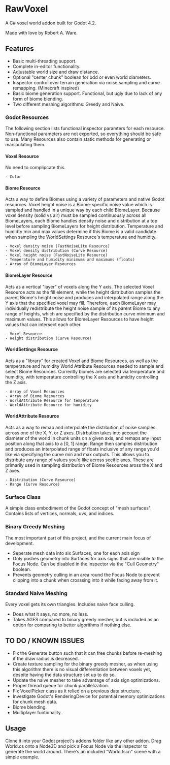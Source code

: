 # RawVoxel
A C# voxel world addon built for Godot 4.2.

Made with love by Robert A. Ware.

## Features

- Basic multi-threading support.
- Complete in-editor functionality.
- Adjustable world size and draw distance.
- Optional "center chunk" boolean for odd or even world diameters.
- Inspector control over terrain generation via noise sampling and curve remapping. (Minecraft inspired)
- Basic biome generation support. Functional, but ugly due to lack of any form of biome blending.
- Two different meshing algorithms: Greedy and Naive.

### Godot Resources

The following section lists functional inspector paramters for each resource. Non-functional parameters are not exported, so everything should be safe to use.
Many Resources also contain static methods for generating or manipulating them.

#### Voxel Resource
    
No need to complipcate this.

    - Color

#### Biome Resource
    
Acts a way to define Biomes using a variety of parameters and native Godot resources. Voxel height noise is a Biome-specific noise value which is sampled and handled in a unique way by each child BiomeLayer. Because voxel density (solid vs air) must be sampled continuously across all BiomeLayers, each Biome handles density noise and distribution at a top level before sampling BiomeLayers for height distribution. Temperature and humidty min and max values determine if this Biome is a valid candidate when sampling the WorldSettings Resource's temperature and humidity.

    - Voxel density noise (FastNoiseLite Resource)
    - Voxel density distribution (Curve Resource)
    - Voxel height noise (FastNoiseLite Resource)
    - Temperature and humidity minimums and maximums (floats)
    - Array of BiomeLayer Resources

#### BiomeLayer Resource
    
Acts as a vertical "layer" of voxels along the Y axis. The selected Voxel Resource acts as the fill element, while the height distribution samples the parent Biome's height noise and produces and interpolated range along the Y axis that the specified voxel may fill. Therefore, each BiomeLayer may individually redistribute the height noise sample of its parent Biome to any range of heights, which are specified by the distribution curve minimum and maximum values. This allows for BiomeLayer Resources to have height values that can intersect each other.

    - Voxel Resource
    - Height distribution (Curve Resource)

#### WorldSettings Resource
    
Acts as a "library" for created Voxel and Biome Resources, as well as the temperature and humidity World Attribute Resources needed to sample and select Biome Resources. Currently biomes are selected via temperature and humidity, with temperature controlling the X axis and humidity controlling the Z axis.

    - Array of Voxel Resources
    - Array of Biome Resources
    - WorldAttribute Resource for temperature
    - WorldAttribute Resource for humidity

#### WorldAttribute Resource
    
Acts as a way to remap and interpolate the distrbution of noise samples across one of the X, Y, or Z axes. Distrbution takes into account the diameter of the world in chunk units on a given axis, and remaps any input position along that axis to a [0, 1] range. Range then samples distribution and produces an interpolated range of floats inclusive of any range you'd like via specifying the curve min and max outputs. This allows you to distribute any range of values you'd like across secific axes. These are primarily used in sampling distribution of Biome Resources aross the X and Z axes.

    - Distribution (Curve Resource)
    - Range (Curve Resource)

### Surface Class

A simple class embodiment of the Godot concept of "mesh surfaces". Contains lists of vertices, normals, uvs, and indices.

### Binary Greedy Meshing
    
The most important part of this project, and the current main focus of development.

- Seperate mesh data into six Surfaces, one for each axis sign
- Only pushes geometry into Surfaces for axis signs that are visible to the Focus Node. Can be disabled in the inspector via the "Cull Geometry" boolean.
- Prevents geometry culling in an area round the Focus Node to prevent clipping into a chunk when crosssing into it while facing away from it.

### Standard Naive Meshing

Every voxel gets its own triangles. Includes naive face culling.

- Does what it says, no more, no less.
- Takes AGES compared to binary greedy mesher, but is included as an option for comparing to better algorithms if nothing else.

## TO DO / KNOWN ISSUES

- Fix the Generate button such that it can free chunks before re-meshing if the draw radius is decreased.
- Create texture sampling for the binary greedy mesher, as when using this algorithm there is no visual differentiation between voxels yet, despite having the data structure set up to do so.
- Update the naive mesher to take advantage of axis sign optimizations.
- Proper thread queue for chunk parallelization.
- Fix VoxelPicker class as it relied on a previous data structure.
- Investigate Godot's RenderingDevice for potential memory optimizations for chunk mesh data.
- Biome blending.
- Multiplayer funtionality.

## Usage

Clone it into your Godot project's addons folder like any other addon.
Drag World.cs onto a Node3D and pick a Focus Node via the inspector to generate the world around. There's an included "World.tscn" scene with a simple example.
